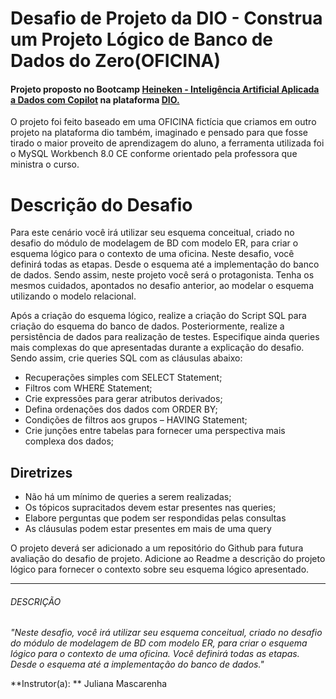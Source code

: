 # Desafio de Projeto da DIO - **Construa um Projeto Lógico de Banco de Dados do Zero(OFICINA)**
#### Projeto proposto no Bootcamp [Heineken - Inteligência Artificial Aplicada a Dados com Copilot](https://web.dio.me/track/coding-the-future-heineken-ia-para-analise-de-dados) na plataforma [DIO.](https://www.dio.me/)

O projeto foi feito baseado em uma OFICINA fictícia que criamos em outro projeto na plataforma dio também, imaginado e pensado para que fosse tirado o maior proveito de aprendizagem do aluno, a ferramenta utilizada foi o MySQL Workbench 8.0 CE conforme orientado pela professora que ministra o curso.

# **Descrição do Desafio**

Para este cenário você irá utilizar seu esquema conceitual, criado no desafio do módulo de modelagem de BD com modelo ER, para criar o esquema lógico para o contexto de uma oficina. Neste desafio, você definirá todas as etapas. Desde o esquema até a implementação do banco de dados. Sendo assim, neste projeto você será o protagonista. Tenha os mesmos cuidados, apontados no desafio anterior, ao modelar o esquema utilizando o modelo relacional.

Após a criação do esquema lógico, realize a criação do Script SQL para criação do esquema do banco de dados. Posteriormente, realize a persistência de dados para realização de testes. Especifique ainda queries mais complexas do que apresentadas durante a explicação do desafio. Sendo assim, crie queries SQL com as cláusulas abaixo:

- Recuperações simples com SELECT Statement;
- Filtros com WHERE Statement;
- Crie expressões para gerar atributos derivados;
- Defina ordenações dos dados com ORDER BY;
- Condições de filtros aos grupos – HAVING Statement;
- Crie junções entre tabelas para fornecer uma perspectiva mais complexa dos dados;

## **Diretrizes**

- Não há um mínimo de queries a serem realizadas;
- Os tópicos supracitados devem estar presentes nas queries;
- Elabore perguntas que podem ser respondidas pelas consultas
- As cláusulas podem estar presentes em mais de uma query

O projeto deverá ser adicionado a um repositório do Github para futura avaliação do desafio de projeto. Adicione ao Readme a descrição do projeto lógico para fornecer o contexto sobre seu esquema lógico apresentado.

</b>

---

###### DESCRIÇÃO

_"Neste desafio, você irá utilizar seu esquema conceitual, criado no desafio do módulo de modelagem de BD com modelo ER, para criar o esquema lógico para o contexto de uma oficina. Você definirá todas as etapas. Desde o esquema até a implementação do banco de dados."_

**Instrutor(a): ** Juliana Mascarenha
